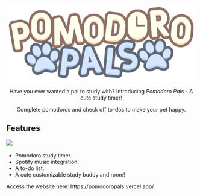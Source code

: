 <p align="center"><img src="img/pomodoroPalsLogo.png" style="width:500px"></p>

<p align="center">Have you ever wanted a pal to study with? Introducing <i>Pomodoro Pals</i> - A cute study timer!</p>
<p align="center">Complete pomodoros and check off to-dos to make your pet happy.</p>

## Features
<img src="https://file.notion.so/f/f/cd5968b9-2ee7-47cc-9922-9a09715312c8/90b410d1-53b4-44d5-be94-724dc9a509bc/9ba08bc5-a0b8-4dd6-aafe-dd93318001ba.png?table=block&id=21b9b9a3-6e05-8063-ac49-db8eb2a87be0&spaceId=cd5968b9-2ee7-47cc-9922-9a09715312c8&expirationTimestamp=1751162400000&signature=1kJw9K1fikwyvHVMMF_Fjv3ECmszkHIUVp9gauv6VVk&downloadName=image.png" style="width:600px">
<ul>
  <li>Pomodoro study timer.</li>
  <li>Spotify music integration.</li>
  <li>A to-do list.</li>
  <li>A cute customizable study buddy and room!</li>
</ul>

<p>Access the website here: https://pomodoropals.vercel.app/</p>
